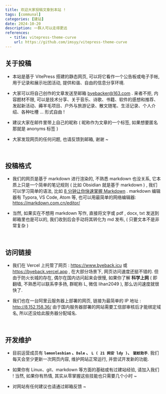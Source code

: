 ```yaml
---
title: 欢迎大家投稿文章到本站 !
tags: [communal]
categories: [建站]
date: 2024-10-20
description: 一群人可以走得更远
references:
  - title: vitepress-theme-curve
    url: https://github.com/imsyy/vitepress-theme-curve
---
```




## 关于投稿

- 本站是基于 VitePress 搭建的静态网页, 可以将它看作一个公告板或电子手帐, 用于记录和展示社团活动, 提供和谐、自由的信息分享环境. 

- 大家可以将自己创作的文章发送至邮箱 byebacker@163.com . 来者不拒, 内容题材不限, 可以是技术分享、关于音乐、诗歌、书籍、软件的感想和推荐、发起新活动、薅羊毛项目、户外与旅游记录、散文随笔、生活记录、个人介绍、各种吐槽 ... 形式自由 !

- 建议大家在邮件里带上自己的昵称 ( 昵称作为文章的一个标签, 如果想要匿名那就是 anonyms 标签 )

- 大家发现网页的任何问题, 也请反馈到邮箱, 谢谢 ~

<br/>


## 投稿格式

- 我们的网页是基于 markdown 进行渲染的, 不熟悉 markdown 也没关系, 它本质上只是一个简单的笔记规则 ( 比如 Obsidian 就是基于 markdown ) , 我们可以学习简单的语法, 比如 [8 分钟让你快速掌握 Markdown](https://www.bilibili.com/video/BV1JA411h7Gw) . markdown 编辑器有 Typora, VS Code, Atom 等, 也可以用最简单的网络编辑器:  https://markdown.com.cn/editor/

- 当然, 如果实在不想用 markdown 写作, 直接将文字或 pdf , docx, txt 发送到邮箱里也是可以的, 我们收到后会手动将其转化为 md 发布,  ( 只要文本不是非常复杂 )

<br/>


## 访问链接

- 我们在 Vercel 上托管了网页 : https://www.byeback.icu 或 https://byeback.vercel.app , 在大部分场景下, 网页访问速度还挺不错的. 但由于防火长城的存在, 偶尔在国内访问起来会很慢, 如果你了解 **科学上网** ( 即翻墙, 不熟悉可以联系李多扬, 群昵称 L, 微信 lihan2049 ), 那么访问速度就很快了.

- 我们也在一台阿里云服务器上部署的网页, 链接为最简单的 IP 地址 :  http://8.152.158.36/ 由于国内服务器部署的网站需要工信部审核后才能绑定域名, 所以还没给此服务器分配域名. 

<br/>

## 开发维护

- 目前运营成员有 **`lemonlesbian` 、`Dale` 、 `L ( 21 网安 ldy )`、 `驱蚊助手`**. 我们每天会至少更新一次网页内容, 维护网站正常运行, 并尝试开发新的功能. 

- 如果你有 Linux、git、markdown 等方面的基础或有过建站经验,  请加入我们 !  当然, 如果你有热情, 其实从零掌握这些技能也只需要几个小时 ~  

- 对网站有任何建议也请通过邮箱反馈 ~

<br/>
<br/>
